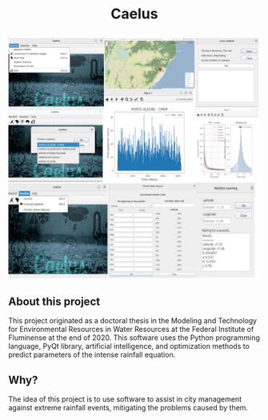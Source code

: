 <h1><p align="center">Caelus</p></h1>
<img src="mural_Caelus.png" />

<div>
  <h2>About this project</h2>
  This project originated as a doctoral thesis in the Modeling and Technology for Environmental Resources in Water Resources at the Federal Institute of Fluminense at the end of 2020. This software uses the Python programming language, PyQt library, artificial intelligence, and optimization methods to predict parameters of the intense rainfall equation.
</div>

<div>
  <h2>Why?</h2>
  The idea of this project is to use software to assist in city management against extreme rainfall events, mitigating the problems caused by them.
</div>

